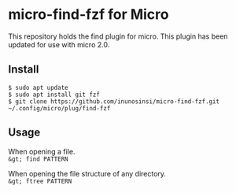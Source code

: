 # micro-find-fzf for Micro
This repository holds the find plugin for micro. This plugin has been updated for use with micro 2.0.
## Install  
```
$ sudo apt update
$ sudo apt install git fzf
$ git clone https://github.com/inunosinsi/micro-find-fzf.git ~/.config/micro/plug/find-fzf
```
## Usage
When opening a file.  
```&gt; find PATTERN```

When opening the file structure of any directory.  
```&gt; ftree PATTERN```
